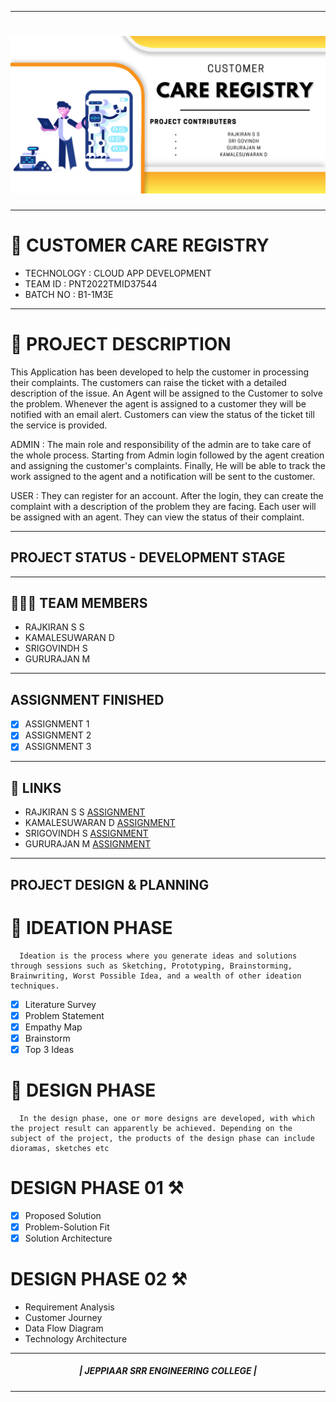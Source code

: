 <hr>

<h1 align="fill" >
 <img src="CUSTOMER.png" />
</h1>

<hr>

# 🛃 CUSTOMER CARE REGISTRY

- TECHNOLOGY : CLOUD APP DEVELOPMENT
- TEAM ID    : PNT2022TMID37544
- BATCH NO   : B1-1M3E

<hr>

# 📒 PROJECT DESCRIPTION

This Application has been developed to help the customer in processing their complaints.  The customers can raise the ticket with a detailed description of the issue.  An Agent will be assigned to the Customer to solve the problem.  Whenever the agent is assigned to a customer they will be notified with an email alert.  Customers can view the status of the ticket till the service is provided.

 ADMIN :
 The main role and responsibility of the admin are to take care of the whole process.  Starting from Admin login followed by the agent creation and assigning the customer's complaints.  Finally, He will be able to track the work assigned to the agent and a notification will be sent to the customer.

 USER :
 They can register for an account.  After the login, they can create the complaint with a description of the problem they are facing.  Each user will be assigned with an agent.  They can view the status of their complaint.

 <hr>

 ## PROJECT STATUS - DEVELOPMENT STAGE

 <hr>

## 🧑🏻‍🦰 TEAM MEMBERS
- RAJKIRAN S S
- KAMALESUWARAN D   
- SRIGOVINDH S
- GURURAJAN M

<hr>

## ASSIGNMENT FINISHED
- [x] ASSIGNMENT 1
- [x] ASSIGNMENT 2
- [x] ASSIGNMENT 3 

<hr>

## 🔗 LINKS
- RAJKIRAN S S      [ASSIGNMENT](https://github.com/IBM-EPBL/IBM-Project-1392-1658386621/tree/main/Assignment/Team_Lead) 
- KAMALESUWARAN D   [ASSIGNMENT](https://github.com/IBM-EPBL/IBM-Project-1392-1658386621/tree/main/Assignment/M1_Lead) 
- SRIGOVINDH S      [ASSIGNMENT](https://github.com/IBM-EPBL/IBM-Project-1392-1658386621/tree/main/Assignment/M2_Lead)
- GURURAJAN M       [ASSIGNMENT](https://github.com/IBM-EPBL/IBM-Project-1392-1658386621/tree/main/Assignment/M3_Lead)

<hr>

## PROJECT DESIGN & PLANNING
# 🧩 IDEATION PHASE

      Ideation is the process where you generate ideas and solutions through sessions such as Sketching, Prototyping, Brainstorming, Brainwriting, Worst Possible Idea, and a wealth of other ideation techniques.
- [x] Literature Survey
- [x] Problem Statement
- [x] Empathy Map
- [x] Brainstorm
- [x] Top 3 Ideas

# 🧩 DESIGN PHASE 
      In the design phase, one or more designs are developed, with which the project result can apparently be achieved. Depending on the subject of the project, the products of the design phase can include dioramas, sketches etc

# DESIGN PHASE 01 ⚒️
- [x] Proposed Solution
- [x] Problem-Solution Fit
- [x] Solution Architecture

# DESIGN PHASE 02 ⚒️
- Requirement Analysis
- Customer Journey
- Data Flow Diagram
- Technology Architecture


<hr>

<div align="center">
 <h5> | JEPPIAAR SRR ENGINEERING COLLEGE |</h5>

<hr>
